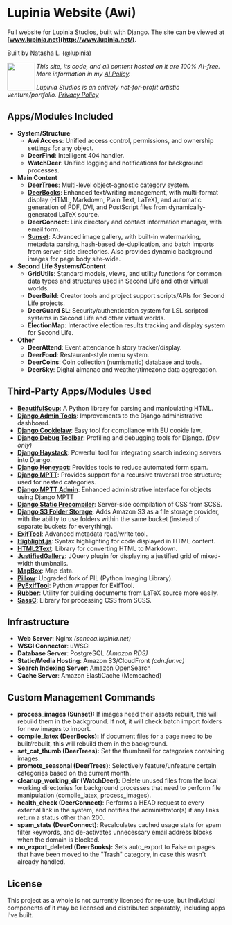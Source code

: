 # Lupinia Website (Awi)

Full website for Lupinia Studios, built with Django.  The site can be viewed at **[www.lupinia.net](http://www.lupinia.net/)**.

Built by Natasha L. (@lupinia)

<img align="left" width="64" height="64" src="https://cdn.fur.vc/awi-hagata/images/icons/no-ai-lupdark64.png">

*This site, its code, and all content hosted on it are 100% AI-free.  More information in my [AI Policy](https://www.lupinia.net/about/ai-policy.htm).*

*Lupinia Studios is an entirely not-for-profit artistic venture/portfolio.  [Privacy Policy](https://www.lupinia.net/about/privacy.htm)*

Apps/Modules Included
---------------------

- **System/Structure**
	- **Awi Access**:  Unified access control, permissions, and ownership settings for any object.
	- **DeerFind**:  Intelligent 404 handler.
	- **WatchDeer**:  Unified logging and notifications for background processes.
- **Main Content**
	- **[DeerTrees](http://www.lupinia.net/code/projects/django/deertrees.htm)**:  Multi-level object-agnostic category system.
	- **[DeerBooks](http://www.lupinia.net/code/projects/django/deerbooks.htm)**:  Enhanced text/writing management, with multi-format display (HTML, Markdown, Plain Text, LaTeX), and automatic generation of PDF, DVI, and PostScript files from dynamically-generated LaTeX source.
	- **DeerConnect**:  Link directory and contact information manager, with email form.
	- **[Sunset](http://www.lupinia.net/code/projects/django/sunset.htm)**:  Advanced image gallery, with built-in watermarking, metadata parsing, hash-based de-duplication, and batch imports from server-side directories.  Also provides dynamic background images for page body site-wide.
- **Second Life Systems/Content**
	- **GridUtils**:  Standard models, views, and utility functions for common data types and structures used in Second Life and other virtual worlds.
	- **DeerBuild**:  Creator tools and project support scripts/APIs for Second Life projects.
	- **DeerGuard SL**:  Security/authentication system for LSL scripted systems in Second Life and other virtual worlds.
	- **ElectionMap**:  Interactive election results tracking and display system for Second Life.
- **Other**
	- **DeerAttend**:  Event attendance history tracker/display.
	- **DeerFood**:  Restaurant-style menu system.
	- **DeerCoins**:  Coin collection (numismatic) database and tools.
	- **DeerSky**:  Digital almanac and weather/timezone data aggregation.

Third-Party Apps/Modules Used
-----------------------------

- **[BeautifulSoup](https://www.crummy.com/software/BeautifulSoup/)**:  A Python library for parsing and manipulating HTML.
- **[Django Admin Tools](https://github.com/django-admin-tools/django-admin-tools)**:  Improvements to the Django administrative dashboard.
- **[Django Cookielaw](https://github.com/TyMaszWeb/django-cookie-law)**:  Easy tool for compliance with EU cookie law.
- **[Django Debug Toolbar](https://github.com/django-debug-toolbar/django-debug-toolbar)**:  Profiling and debugging tools for Django.  *(Dev only)*
- **[Django Haystack](https://github.com/django-haystack/django-haystack)**:  Powerful tool for integrating search indexing servers into Django.
- **[Django Honeypot](https://github.com/jamesturk/django-honeypot/)**:  Provides tools to reduce automated form spam.
- **[Django MPTT](https://github.com/django-mptt/django-mptt/)**:  Provides support for a recursive traversal tree structure; used for nested categories.
- **[Django MPTT Admin](https://github.com/mbraak/django-mptt-admin)**:  Enhanced administrative interface for objects using Django MPTT
- **[Django Static Precompiler](https://github.com/andreyfedoseev/django-static-precompiler)**:  Server-side compilation of CSS from SCSS.
- **[Django S3 Folder Storage](https://github.com/jamstooks/django-s3-folder-storage)**:  Adds Amazon S3 as a file storage provider, with the ability to use folders within the same bucket (instead of separate buckets for everything).
- **[ExifTool](http://www.sno.phy.queensu.ca/~phil/exiftool/)**:  Advanced metadata read/write tool.
- **[Highlight.js](https://highlightjs.org/)**:  Syntax highlighting for code displayed in HTML content.
- **[HTML2Text](https://github.com/Alir3z4/html2text)**:  Library for converting HTML to Markdown.
- **[JustifiedGallery](http://miromannino.github.io/Justified-Gallery/)**:  JQuery plugin for displaying a justified grid of mixed-width thumbnails.
- **[MapBox](https://www.mapbox.com/)**:  Map data.
- **[Pillow](https://python-pillow.org/)**:  Upgraded fork of PIL (Python Imaging Library).
- **[PyExifTool](https://github.com/smarnach/pyexiftool)**:  Python wrapper for ExifTool.
- **[Rubber](https://launchpad.net/rubber/)**:  Utility for building documents from LaTeX source more easily.
- **[SassC](https://github.com/sass/sassc)**:  Library for processing CSS from SCSS.

Infrastructure
--------------

- **Web Server**:  Nginx *(seneca.lupinia.net)*
- **WSGI Connector**:  uWSGI
- **Database Server**:  PostgreSQL *(Amazon RDS)*
- **Static/Media Hosting**:  Amazon S3/CloudFront *(cdn.fur.vc)*
- **Search Indexing Server**:  Amazon OpenSearch
- **Cache Server**:  Amazon ElastiCache (Memcached)

Custom Management Commands
-------------------

- **process_images (Sunset):**  If images need their assets rebuilt, this will rebuild them in the background.  If not, it will check batch import folders for new images to import.
- **compile_latex (DeerBooks):**  If document files for a page need to be built/rebuilt, this will rebuild them in the background.
- **set_cat_thumb (DeerTrees):**  Set the thumbnail for categories containing images.
- **promote_seasonal (DeerTrees):**  Selectively feature/unfeature certain categories based on the current month.
- **cleanup_working_dir (WatchDeer):**  Delete unused files from the local working directories for background processes that need to perform file manipulation (compile_latex, process_images).
- **health_check (DeerConnect)**:  Performs a HEAD request to every external link in the system, and notifies the administrator(s) if any links return a status other than 200.
- **spam_stats (DeerConnect)**:  Recalculates cached usage stats for spam filter keywords, and de-activates unnecessary email address blocks when the domain is blocked.
- **no_export_deleted (DeerBooks):**  Sets auto_export to False on pages that have been moved to the "Trash" category, in case this wasn't already handled.

License
-------

This project as a whole is not currently licensed for re-use, but individual components of it may be licensed and distributed separately, including apps I've built.
